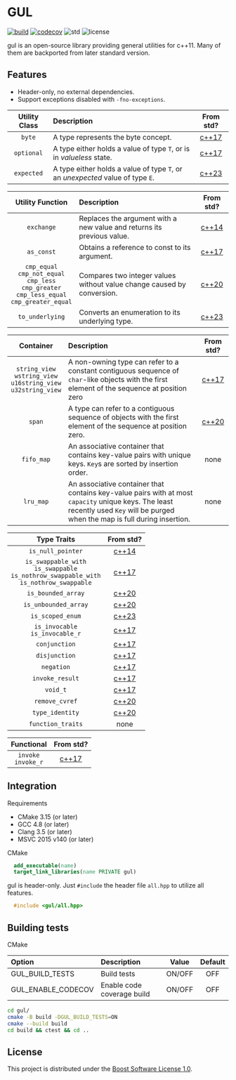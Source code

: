 # GUL

[![build](https://github.com/Ramirisu/gul/actions/workflows/build_matrix.yml/badge.svg)](https://github.com/Ramirisu/gul/actions/workflows/build_matrix.yml)
[![codecov](https://codecov.io/gh/Ramirisu/gul/branch/main/graph/badge.svg?token=XEKI3XKCK0)](https://codecov.io/gh/Ramirisu/gul)
![std](https://img.shields.io/badge/std-11%2F14%2F17%2F20-blue.svg)
![license](https://img.shields.io/badge/license-BSL--1.0-blue)

gul is an open-source library providing general utilities for c++11. Many of them are backported from later standard version.

## Features

* Header-only, no external dependencies.
* Support exceptions disabled with `-fno-exceptions`.

| Utility Class | Description                                                                    |                          From std?                          |
| :-----------: | :----------------------------------------------------------------------------- | :---------------------------------------------------------: |
|    `byte`     | A type represents the byte concept.                                            |    [c++17](https://en.cppreference.com/w/cpp/types/byte)    |
|  `optional`   | A type either holds a value of type `T`, or is in *valueless* state.           | [c++17](https://en.cppreference.com/w/cpp/utility/optional) |
|  `expected`   | A type either holds a value of type `T`, or an *unexpected* value of type `E`. | [c++23](https://en.cppreference.com/w/cpp/utility/expected) |


|                                               Utility Function                                                | Description                                                            |                            From std?                             |
| :-----------------------------------------------------------------------------------------------------------: | :--------------------------------------------------------------------- | :--------------------------------------------------------------: |
|                                                  `exchange`                                                   | Replaces the argument with a new value and returns its previous value. |   [c++14](https://en.cppreference.com/w/cpp/utility/exchange)    |
|                                                  `as_const`                                                   | Obtains a reference to const to its argument.                          |   [c++17](https://en.cppreference.com/w/cpp/utility/as_const)    |
| `cmp_equal`</br>`cmp_not_equal`</br>`cmp_less`</br>`cmp_greater`</br>`cmp_less_equal`</br>`cmp_greater_equal` | Compares two integer values without value change caused by conversion. |    [c++20](https://en.cppreference.com/w/cpp/utility/intcmp)     |
|                                                `to_underlying`                                                | Converts an enumeration to its underlying type.                        | [c++23](https://en.cppreference.com/w/cpp/utility/to_underlying) |

|                                 Container                                  | Description                                                                                                                                                                     |                              From std?                              |
| :------------------------------------------------------------------------: | :------------------------------------------------------------------------------------------------------------------------------------------------------------------------------ | :-----------------------------------------------------------------: |
| `string_view`</br>`wstring_view`</br>`u16string_view`</br>`u32string_view` | A non-owning type can refer to a constant contiguous sequence of `char`-like objects with the first element of the sequence at position zero                                    | [c++17](https://en.cppreference.com/w/cpp/string/basic_string_view) |
|                                   `span`                                   | A type can refer to a contiguous sequence of objects with the first element of the sequence at position zero.                                                                   |      [c++20](https://en.cppreference.com/w/cpp/container/span)      |
|                                 `fifo_map`                                 | An associative container that contains key-value pairs with unique keys. `Key`s are sorted by insertion order.                                                                  |                                none                                 |
|                                 `lru_map`                                  | An associative container that contains key-value pairs with at most `capacity` unique keys. The least recently used `Key` will be purged when the map is full during insertion. |                                none                                 |

|                                            Type Traits                                            |                              From std?                              |
| :-----------------------------------------------------------------------------------------------: | :-----------------------------------------------------------------: |
|                                         `is_null_pointer`                                         |  [c++14](https://en.cppreference.com/w/cpp/types/is_null_pointer)   |
| `is_swappable_with`</br>`is_swappable`</br>`is_nothrow_swappable_with`</br>`is_nothrow_swappable` |    [c++17](https://en.cppreference.com/w/cpp/types/is_swappable)    |
|                                        `is_bounded_array`                                         |  [c++20](https://en.cppreference.com/w/cpp/types/is_bounded_array)  |
|                                       `is_unbounded_array`                                        | [c++20](https://en.cppreference.com/w/cpp/types/is_unbounded_array) |
|                                         `is_scoped_enum`                                          |   [c++23](https://en.cppreference.com/w/cpp/types/is_scoped_enum)   |
|                                `is_invocable`</br>`is_invocable_r`                                |    [c++17](https://en.cppreference.com/w/cpp/types/is_invocable)    |
|                                           `conjunction`                                           |    [c++17](https://en.cppreference.com/w/cpp/types/conjunction)     |
|                                           `disjunction`                                           |    [c++17](https://en.cppreference.com/w/cpp/types/disjunction)     |
|                                            `negation`                                             |      [c++17](https://en.cppreference.com/w/cpp/types/negation)      |
|                                          `invoke_result`                                          |     [c++17](https://en.cppreference.com/w/cpp/types/result_of)      |
|                                             `void_t`                                              |       [c++17](https://en.cppreference.com/w/cpp/types/void_t)       |
|                                          `remove_cvref`                                           |    [c++20](https://en.cppreference.com/w/cpp/types/remove_cvref)    |
|                                          `type_identity`                                          |   [c++20](https://en.cppreference.com/w/cpp/types/type_identity)    |
|                                         `function_traits`                                         |                                none                                 |

|       Functional        |                              From std?                               |
| :---------------------: | :------------------------------------------------------------------: |
| `invoke`</br>`invoke_r` | [c++17](https://en.cppreference.com/w/cpp/utility/functional/invoke) |

## Integration

Requirements

* CMake 3.15 (or later)
* GCC 4.8 (or later)
* Clang 3.5 (or later)
* MSVC 2015 v140 (or later)

CMake

```cmake
  add_executable(name)
  target_link_libraries(name PRIVATE gul)
```

gul is header-only. Just `#include` the header file `all.hpp` to utilize all features.

```cpp
  #include <gul/all.hpp>
```

## Building tests

CMake

| Option             | Description                | Value  | Default |
| :----------------- | :------------------------- | :----: | :-----: |
| GUL_BUILD_TESTS    | Build tests                | ON/OFF |   OFF   |
| GUL_ENABLE_CODECOV | Enable code coverage build | ON/OFF |   OFF   |

```sh
cd gul/
cmake -B build -DGUL_BUILD_TESTS=ON
cmake --build build
cd build && ctest && cd ..
```

## License

This project is distributed under the [Boost Software License 1.0](https://www.boost.org/LICENSE_1_0.txt).
